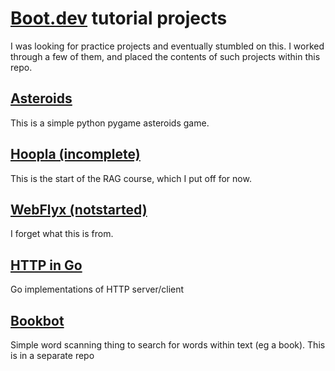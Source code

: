 # [Boot.dev](https://boot.dev) tutorial projects

I was looking for practice projects and eventually stumbled on this. I worked through a few of them, and placed the contents of such projects within this repo.

## [Asteroids](./asteroids)
This is a simple python pygame asteroids game.

## [Hoopla (incomplete)](./hoopla)
This is the start of the RAG course, which I put off for now.

## [WebFlyx (notstarted)](./webflyx)
I forget what this is from.

## [HTTP in Go](httpgo)
Go implementations of HTTP server/client

## [Bookbot](https://github.com/kdillo893/bookbot)
Simple word scanning thing to search for words within text (eg a book). This is in a separate repo
